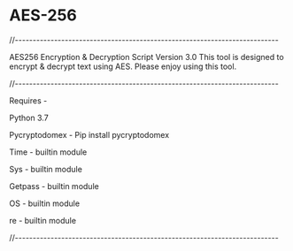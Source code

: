 # AES-256

//--------------------------------------------------------------------------

AES256 Encryption & Decryption Script Version 3.0
This tool is designed to encrypt & decrypt text using AES.
Please enjoy using this tool.

//--------------------------------------------------------------------------

Requires -

Python 3.7

Pycryptodomex - Pip install pycryptodomex

Time - builtin module

Sys - builtin module

Getpass - builtin module

OS - builtin module

re - builtin module

//--------------------------------------------------------------------------
